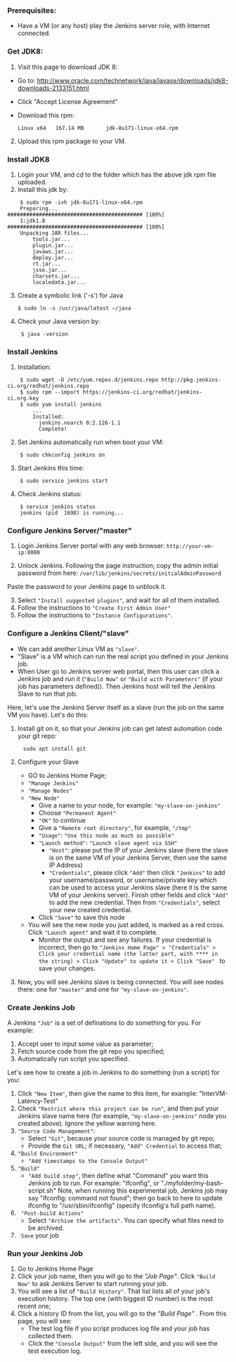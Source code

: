 ### Prerequisites:
* Have a VM (or any host) play the Jenkins server role, with Internet connected.

### Get JDK8:
1) Visit this page to download JDK 8: 
* Go to: http://www.oracle.com/technetwork/java/javase/downloads/jdk8-downloads-2133151.html
* Click "Accept License Agreement"
* Download this rpm:

     ```Linux x64   167.14 MB       jdk-8u171-linux-x64.rpm```
2) Upload this rpm package to your VM.

### Install JDK8
1) Login your VM, and cd to the folder which has the above jdk rpm file uploaded.
2) Install this jdk by:
```
    $ sudo rpm -ivh jdk-8u171-linux-x64.rpm
    Preparing...                ########################################### [100%]
    1:jdk1.8                    ########################################### [100%]
    Unpacking JAR files...
        tools.jar...
        plugin.jar...
        javaws.jar...
        deploy.jar...
        rt.jar...
        jsse.jar...
        charsets.jar...
        localedata.jar...
```
3) Create a symbolic link ('-s') for Java

     ```$ sudo ln -s /usr/java/latest ~/java```
4) Check your Java version by:

    ``` $ java -version```

### Install Jenkins
1) Installation:
```
    $ sudo wget -O /etc/yum.repos.d/jenkins.repo http://pkg.jenkins-ci.org/redhat/jenkins.repo
    $ sudo rpm --import https://jenkins-ci.org/redhat/jenkins-ci.org.key
    $ sudo yum install jenkins
        ...
        Installed:
          jenkins.noarch 0:2.126-1.1
          Complete!
```

2) Set Jenkins automatically run when boot your VM:

```
    $ sudo chkconfig jenkins on
```
3) Start Jenkins this time:

```
    $ sudo service jenkins start
```
4) Check Jenkins status:

```
    $ service jenkins status
    jenkins (pid  1698) is running...
```

### Configure Jenkins Server/"master"
1) Login Jenkins Server portal with any web browser:
    ```http://your-vm-ip:8080```

2) Unlock Jenkins.
Following the page instruction; copy the admin initial password from here:
    ```/var/lib/jenkins/secrets/initialAdminPassword```
    
Paste the password to your Jenkins page to unblock it.

3) Select ```"Install suggested plugins"```, and wait for all of them installed.
4) Follow the instructions to ```"Create First Admin User"```
5) Follow the instructions to ```"Instance Configurations"```.

### Configure a Jenkins Client/"slave"
* We can add another Linux VM as ```"slave"```. 
* "Slave" is a VM which can run the real script you defined in your Jenkins job.
* When User go to Jenkins server web portal, then this user can click a Jenkins job and run it (```"Build Now"``` or ```"Build with Parameters"``` (if your job has parameters defined)). Then Jenkins host will tell the Jenkins Slave to run that job.

Here, let's use the Jenkins Server itself as a slave (run the job on the same VM you have). Let's do this:
1) Install git on it, so that your Jenkins job can get latest automation code your git repo:
```
     sudo apt install git
```
2) Configure your Slave
     - GO to Jenkins Home Page;
     - ```"Manage Jenkins"```
     - ```"Manage Nodes"```
     - ```"New Node"```
          - Give a name to your node, for example: ```"my-slave-on-jenkins"```
          - Choose ```"Permanent Agent"```
          - ```"OK"``` to continue
          - Give a ```"Remote root directory"```, for example, ```"/tmp"```
          - ```"Usage"```: ```"Use this node as much as possible"```
          - ```"Launch method"```: ```"Launch slave agent via SSH"```
               - ```"Host"```: please put the IP of your Jenkins slave (here the slave is on the same VM of your Jenkins Server, then use the same IP Address)
               - ```"Credentials"```, please click ```"Add"``` then click ```"Jenkins"``` to add your username/password, or username/private key which can be used to access your Jenkins slave (here it is the same VM of your Jenkins server). Finish other fields and click ```"Add"``` to add the new credential. Then from ```"Credentials"```, select your new created credential.
          - Click ```"Save"``` to save this node
     - You will see the new node you just added, is marked as a red cross. Click ```"Launch agent"``` and wait it to complete.
          - Monitor the output and see any failures. If your credential is incorrect, then go to ```"Jenkins Home Page" > "Credentials" > Click your credential name (the latter part, with **** in the string) > Click "Update" to update it > Click "Save" ``` to save your changes.

3) Now, you will see Jenkins slave is being connected. You will see nodes there: one for ```"master"``` and one for ```"my-slave-on-jenkins"```.

### Create Jenkins Job

A Jenkins ```"Job"``` is a set of definations to do something for you. For example:
1) Accept user to input some value as parameter;
2) Fetch source code from the git repo you specified;
3) Automatically run script you specified.
 
Let's see how to create a job in Jenkins to do something (run a script) for you:
 
1) Click ```"New Item"```, then give the name to this item, for example: "InterVM-Latency-Test"
2) Check ```"Restrict where this project can be run"```, and then put your Jenkins slave name here (for example, ```"my-slave-on-jenkins"``` node you created above). Ignore the yellow warning here.
3) ```"Source Code Management"```:
     - Select ```"Git"```, because your source code is managed by git repo;
     - Provide the ```Git URL```; if necessary, ```"Add" Credential``` to access that;
4) ```"Build Environment"```
      - ```"Add timestamps to the Console Output"```
5) ```"Build"```
     - ```"Add build step"```, then define what "Command" you want this Jenkins job to run. For example: "ifconfig", or "./myfolder/my-bash-script.sh"
     Note, when running this experimental job, Jenkins job may say "ifconfig: command not found"; then go back to here to update ifconfig to "/usr/sbin/ifconfig" (specify ifconfig's full path name).
6) ``` "Post-build Actions"```
     - Select ```"Archive the artifacts"```. You can specify what files need to be archived.
5) ``` Save``` your job

### Run your Jenkins Job
1) Go to Jenkins Home Page
2) Click your job name, then you will go to the *"Job Page"*. Click ```"Build Now"``` to ask Jenkins Server to start running your job.
3) You will see a list of ```"Build History"```. That list lists all of your job's execution history. The top one (with biggest ID number)  is the most recent one;
4) Click a history ID from the list, you will go to the *"Build Page"* . From this page, you will see:
     - The test log file if you script produces log file and your job has collected them.
     - Click the ```"Console Output"``` from the left side, and you will see the test execution log.
     
     
   
